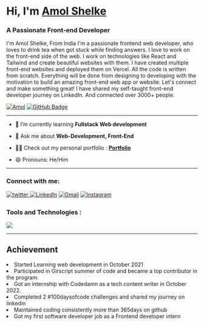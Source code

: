 <h1 align="left">Hi, I'm <a href="https://www.linkedin.com/in/amol-shelke-627813220/" target="_blank"> Amol Shelke </a></h1>
<h3 align="left">A Passionate Front-end Developer</h3>
<p>I'm Amol Shelke, From India I'm a passionate frontend web developer, who loves to drink tea when got stuck while finding answers. I love to work on the front-end side of the web. I work on technologies like React and Tailwind and create beautiful websites with them. I have created multiple front-end websites and deployed them on Vercel. All the code is written from scratch. Everything will be done from designing to developing with the motivation to build an amazing front-end web app or website. Let's connect and make something great! I have shared my self-taught front-end developer journey on LinkedIn. And connected over 3000+ people.
</p>
<p>
<a href="#"> <img src="https://komarev.com/ghpvc/?username=AmolShelke2" alt="Amol" /></a>
<a href="https://github.com/AmolShelke2?tab=followers"><img src="https://img.shields.io/github/followers/AmolShelke2?label=Followers&style=social" alt="GitHub Badge"></a>
</p>

<hr>

- 🌱 I’m currently learning **Fullstack Web development** 

- 💬 Ask me about **Web-Development, Front-End**

- 👨‍💻 Check out my personal portfolio : **<a href="https://amolshelke.vercel.app/" target="_blank">Portfolio</a>**

- 😄 Pronouns: He/Him
 

<hr></hr>
<h3 align="left">Connect with me:</h3>
<div align="left">
  <a href="https://twitter.com/Amol_shelke09" target="_blank">
<img src=https://img.shields.io/badge/twitter-%2300acee.svg?&style=for-the-badge&logo=twitter&logoColor=white alt=twitter style="margin-bottom: 5px;" />
</a>
  <a href="https://www.linkedin.com/in/amol-shelke-627813220/"><img alt="LinkedIn" src="https://img.shields.io/badge/linkedin-%230077B5.svg?style=for-the-badge&logo=linkedin&logoColor=white"/></a>
  <a href="mailto:shelkeamol897@gmail.com"><img alt="Gmail" src="https://img.shields.io/badge/Gmail-D14836?style=for-the-badge&logo=gmail&logoColor=white"/></a>
  <a href="https://instagram.com/_amol_.pvt"><img alt="Instagram" src="https://img.shields.io/badge/Instagram-2CA5E0?style=for-the-badge&logo=telegram&logoColor=white" /></a>
</div>

<h3 align="left">Tools and Technologies :</h3>
  <img align="center" src="https://skillicons.dev/icons?i=html,css,sass,js,typescript,react,nextjs,tailwind,git,github,vscode,graphql" />

<hr>

<h2>Achievement</h2>
<li>Started Learning web development in October 2021</li>
<li>Participated in Girscript summer of code and became a top contributor in the program.</li>
<li>Got an internship with Codedamn as a tech content writer in October 2022.</li>
<li>Completed 2 #100daysofcode challenges and shared my journey on linkedin</li>
<li>Maintained coding consistently more than 365days on github</li>
<li>Got my first software developer job as a Frontend developer intern</li>
